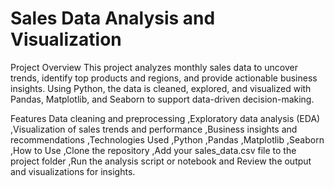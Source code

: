 # Sales Data Analysis and Visualization
Project Overview
This project analyzes monthly sales data to uncover trends, identify top products and regions, and provide actionable business insights. Using Python, the data is cleaned, explored, and visualized with Pandas, Matplotlib, and Seaborn to support data-driven decision-making.

Features
Data cleaning and preprocessing
,Exploratory data analysis (EDA)
,Visualization of sales trends and performance
,Business insights and recommendations
,Technologies Used
,Python
,Pandas
,Matplotlib
,Seaborn
,How to Use
,Clone the repository
,Add your sales_data.csv file to the project folder
,Run the analysis script or notebook
 and Review the output and visualizations for insights.
